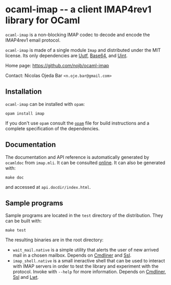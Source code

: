 # ocaml-imap -- a client IMAP4rev1 library for OCaml

`ocaml-imap` is a non-blocking IMAP codec to decode and encode the IMAP4rev1
email protocol.

`ocaml-imap` is made of a single module `Imap` and distributed under the MIT
license. Its only dependencies are [Uutf](https://github.com/dbuenzli/uutf),
[Base64](https://github.com/mirage/ocaml-base64), and
[Uint](https://github.com/andrenth/ocaml-uint).

Home page: https://github.com/nojb/ocaml-imap

Contact: Nicolas Ojeda Bar `<n.oje.bar@gmail.com>`

## Installation

`ocaml-imap` can be installed with `opam`:

    opam install imap

If you don't use `opam` consult the [`opam`](opam) file for build
instructions and a complete specification of the dependencies.

## Documentation

The documentation and API reference is automatically generated by `ocamldoc`
from `imap.mli`. It can be consulted [online](https://nojb.github.io/ocaml-imap).
It can also be generated with:

    make doc

and accessed at `api.docdir/index.html`.

## Sample programs

Sample programs are located in the `test` directory of the
distribution. They can be built with:

    make test

The resulting binaries are in the root directory:

- `wait_mail.native` is a simple utility that alerts the user of new arrived
  mail in a chosen mailbox.  Depends on [Cmdliner] and [Ssl].
- `imap_shell.native` is a small ineractive shell that can be used to interact
  with IMAP servers in order to test the library and experiment with the
  protocol.  Invoke with `--help` for more information. Depends on [Cmdliner],
  [Ssl] and [Lwt].

[Cmdliner]: http://erratique.ch/software/cmdliner
[Ssl]: https://github.com/savonet/ocaml-ssl
[Lwt]: http://ocsigen.org/lwt/
